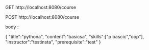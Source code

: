 
GET
http://localhost:8080/course


POST
http://localhost:8080/course

body : 

{
    "title":"pythona",
    "content":"basicsa",
    "skills":["p bascic","oop"],
    "instructor":"testinsta",
    "prerequisite":"test"
}